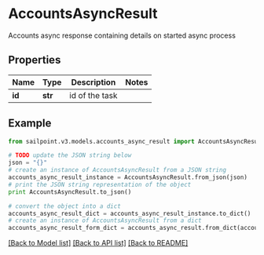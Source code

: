 # AccountsAsyncResult

Accounts async response containing details on started async process

## Properties

Name | Type | Description | Notes
------------ | ------------- | ------------- | -------------
**id** | **str** | id of the task | 

## Example

```python
from sailpoint.v3.models.accounts_async_result import AccountsAsyncResult

# TODO update the JSON string below
json = "{}"
# create an instance of AccountsAsyncResult from a JSON string
accounts_async_result_instance = AccountsAsyncResult.from_json(json)
# print the JSON string representation of the object
print AccountsAsyncResult.to_json()

# convert the object into a dict
accounts_async_result_dict = accounts_async_result_instance.to_dict()
# create an instance of AccountsAsyncResult from a dict
accounts_async_result_form_dict = accounts_async_result.from_dict(accounts_async_result_dict)
```
[[Back to Model list]](../README.md#documentation-for-models) [[Back to API list]](../README.md#documentation-for-api-endpoints) [[Back to README]](../README.md)


